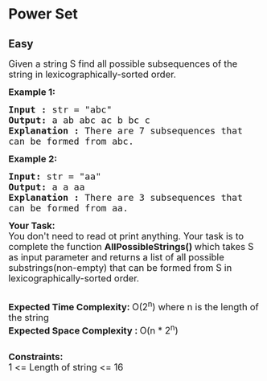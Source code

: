 # Power Set
## Easy 
<div class="problem-statement" style="user-select: auto;">
                <p style="user-select: auto;"></p><p style="user-select: auto;"><span style="font-size: 18px; user-select: auto;">Given a string S find&nbsp;all possible subsequences&nbsp;of the string in lexicographically-sorted order.</span></p>

<p style="user-select: auto;"><span style="font-size: 18px; user-select: auto;"><strong style="user-select: auto;">Example 1:</strong></span></p>

<pre style="user-select: auto;"><span style="font-size: 18px; user-select: auto;"><strong style="user-select: auto;">Input : </strong>str = "abc"
<strong style="user-select: auto;">Output: </strong>a ab abc ac b bc c
<strong style="user-select: auto;">Explanation : </strong>There are 7 subsequences that 
can be formed from abc.</span>
</pre>

<p style="user-select: auto;"><span style="font-size: 18px; user-select: auto;"><strong style="user-select: auto;">Example 2:</strong></span></p>

<pre style="user-select: auto;"><span style="font-size: 18px; user-select: auto;"><strong style="user-select: auto;">Input: </strong>str = "aa"
<strong style="user-select: auto;">Output: </strong>a a aa
<strong style="user-select: auto;">Explanation : </strong>There are 3 subsequences that 
can be formed from aa.</span>
</pre>

<p style="user-select: auto;"><span style="font-size: 18px; user-select: auto;"><strong style="user-select: auto;">Your Task:</strong><br style="user-select: auto;">
You don't need to read ot print anything. Your task is to complete the function&nbsp;<strong style="user-select: auto;">AllPossibleStrings()&nbsp;</strong>which takes S as input parameter and returns a list of all possible substrings(non-empty) that can be formed from S in lexicographically-sorted order.</span><br style="user-select: auto;">
&nbsp;</p>

<p style="user-select: auto;"><span style="font-size: 18px; user-select: auto;"><strong style="user-select: auto;">Expected Time Complexity:&nbsp;</strong>O(2<sup style="user-select: auto;">n</sup>) where n is the length of the string<br style="user-select: auto;">
<strong style="user-select: auto;">Expected Space Complexity :&nbsp;</strong>O(n * 2<sup style="user-select: auto;">n</sup>)</span><br style="user-select: auto;">
&nbsp;</p>

<p style="user-select: auto;"><strong style="user-select: auto;"><span style="font-size: 18px; user-select: auto;">Constraints:&nbsp;</span></strong><br style="user-select: auto;">
<span style="font-size: 18px; user-select: auto;">1 &lt;= Length of string &lt;= 16</span></p>
 <p style="user-select: auto;"></p>
            </div>